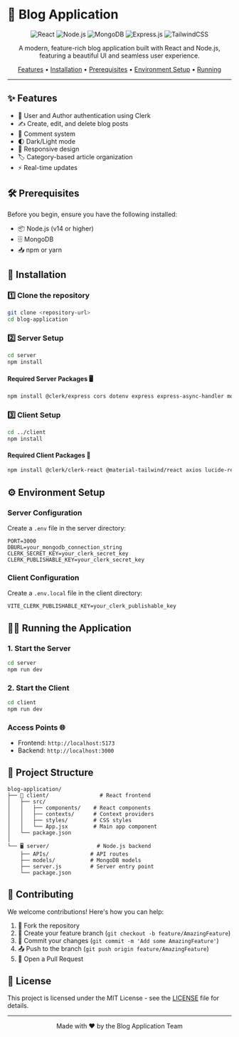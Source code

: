 # 📝 Blog Application

<div align="center">

![React](https://img.shields.io/badge/React-20232A?style=for-the-badge&logo=react&logoColor=61DAFB)
![Node.js](https://img.shields.io/badge/Node.js-43853D?style=for-the-badge&logo=node.js&logoColor=white)
![MongoDB](https://img.shields.io/badge/MongoDB-4EA94B?style=for-the-badge&logo=mongodb&logoColor=white)
![Express.js](https://img.shields.io/badge/Express.js-404D59?style=for-the-badge)
![TailwindCSS](https://img.shields.io/badge/Tailwind_CSS-38B2AC?style=for-the-badge&logo=tailwind-css&logoColor=white)

A modern, feature-rich blog application built with React and Node.js, featuring a beautiful UI and seamless user experience.

[Features](#features) • [Installation](#installation) • [Prerequisites](#prerequisites) • [Environment Setup](#environment-setup) • [Running](#running-the-application)

</div>

---

## ✨ Features

- 🔐 User and Author authentication using Clerk
- ✍️ Create, edit, and delete blog posts
- 💬 Comment system
- 🌓 Dark/Light mode
- 📱 Responsive design
- 🏷️ Category-based article organization
- ⚡ Real-time updates

## 🛠️ Prerequisites

Before you begin, ensure you have the following installed:

- 📦 Node.js (v14 or higher)
- 🗄️ MongoDB
- 📥 npm or yarn

## 🚀 Installation

### 1️⃣ Clone the repository

```bash
git clone <repository-url>
cd blog-application
```

### 2️⃣ Server Setup

```bash
cd server
npm install
```

#### Required Server Packages 🖥️

```bash
npm install @clerk/express cors dotenv express express-async-handler mongoose nodemon
```

### 3️⃣ Client Setup

```bash
cd ../client
npm install
```

#### Required Client Packages 🎨

```bash
npm install @clerk/clerk-react @material-tailwind/react axios lucide-react react react-dom react-hook-form react-router-dom tailwindcss
```

## ⚙️ Environment Setup

### Server Configuration

Create a `.env` file in the server directory:

```env
PORT=3000
DBURL=your_mongodb_connection_string
CLERK_SECRET_KEY=your_clerk_secret_key
CLERK_PUBLISHABLE_KEY=your_clerk_secret_key
```

### Client Configuration

Create a `.env.local` file in the client directory:

```env
VITE_CLERK_PUBLISHABLE_KEY=your_clerk_publishable_key
```

## 🏃‍♂️ Running the Application

### 1. Start the Server

```bash
cd server
npm run dev
```

### 2. Start the Client

```bash
cd client
npm run dev
```

### Access Points 🌐

- Frontend: `http://localhost:5173`
- Backend: `http://localhost:3000`

## 📁 Project Structure

```
blog-application/
├── 📱 client/                # React frontend
│   ├── src/
│   │   ├── components/    # React components
│   │   ├── contexts/      # Context providers
│   │   ├── styles/        # CSS styles
│   │   └── App.jsx        # Main app component
│   └── package.json
│
└── 🖥️ server/               # Node.js backend
    ├── APIs/             # API routes
    ├── models/           # MongoDB models
    ├── server.js         # Server entry point
    └── package.json
```

## 🤝 Contributing

We welcome contributions! Here's how you can help:

1. 🍴 Fork the repository
2. 🌿 Create your feature branch (`git checkout -b feature/AmazingFeature`)
3. 💾 Commit your changes (`git commit -m 'Add some AmazingFeature'`)
4. 📤 Push to the branch (`git push origin feature/AmazingFeature`)
5. 🔄 Open a Pull Request

## 📄 License

This project is licensed under the MIT License - see the [LICENSE](LICENSE) file for details.

---

<div align="center">

Made with ❤️ by the Blog Application Team

</div>
